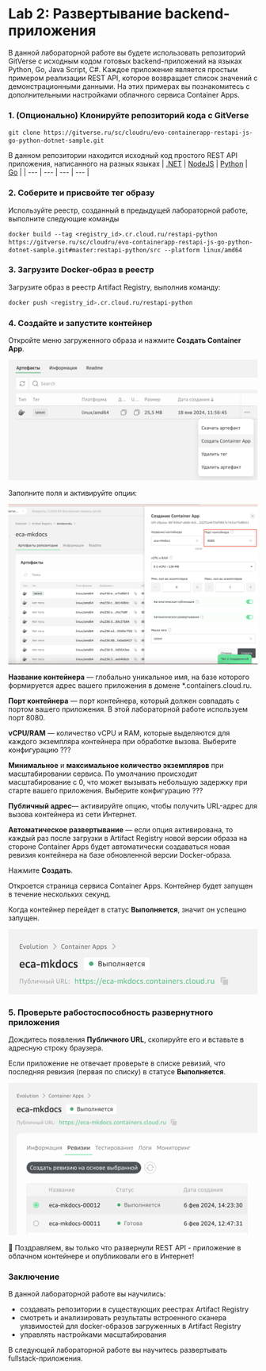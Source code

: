 # Lab 2: Развертывание backend-приложения

В данной лабораторной работе вы будете использовать репозиторий GitVerse с исходным кодом готовых backend-приложений на языках Python, Go, Java Script, C#. Каждое приложение является простым примером реализации REST API, которое возвращает список значений с демонстрационными данными. На этих примерах вы познакомитесь с дополнительными настройками облачного сервиса Container Apps.

### 1. (Опционально) Клонируйте репозиторий кода c GitVerse

```
git clone https://gitverse.ru/sc/cloudru/evo-containerapp-restapi-js-go-python-dotnet-sample.git 
``` 
В данном репозитории находится исходный код простого REST API приложения, написанного на разных языках
| [.NET](https://gitverse.ru/sc/cloudru/evo-containerapp-restapi-js-go-python-dotnet-sample/restapi-dotnet) | [NodeJS](/https://gitverse.ru/sc/cloudru/evo-containerapp-restapi-js-go-python-dotnet-sample/restapi-nodejs) | [Python](https://gitverse.ru/sc/cloudru/evo-containerapp-restapi-js-go-python-dotnet-sample/restapi-python) | [Go](https://gitverse.ru/sc/cloudru/evo-containerapp-restapi-js-go-python-dotnet-sample/restapi-go) | 
| ---  | --- | --- | --- |

### 2. Соберите и присвойте тег образу 
Используйте реестр, созданный в предыдущей лабораторной работе, выполните следующие команды

```shell
docker build --tag <registry_id>.cr.cloud.ru/restapi-python https://gitverse.ru/sc/cloudru/evo-containerapp-restapi-js-go-python-dotnet-sample.git#master:restapi-python/src --platform linux/amd64
```

### 3. Загрузите Docker-образ в реестр

Загрузите образ в реестр Artifact Registry, выполнив команду:

```bash
docker push <registry_id>.cr.cloud.ru/restapi-python
```

### 4. Создайте и запустите контейнер

Откройте меню загруженного образа и нажмите **Создать Container App**. 

![revision-running](images/lab1/run_from_ar.png)

Заполните поля и активируйте опции:

![run_from_ar_form](images/lab1/run_from_ar_form.png)

**Название контейнера** — глобально уникальное имя, на базе которого формируется адрес вашего приложения в домене *.containers.cloud.ru.

**Порт контейнера** — порт контейнера, который должен совпадать с портом вашего приложения. В этой лабораторной работе используем порт 8080.

**vCPU/RAM** — количество vCPU и RAM, которые выделяются для каждого экземпляра контейнера при обработке вызова. Выберите конфигурацию ???

**Минимальное** и **максимальное количество экземпляров** при масштабировании сервиса. По умолчанию происходит масштабирование с 0, что может вызывать небольшую задержку при старте вашего приложения. Выберите конфигурацию ???

**Публичный адрес**— активируйте опцию, чтобы получить URL-адрес для вызова контейнера из сети Интернет.

**Автоматическое развертывание** — если опция активирована, то каждый раз после загрузки в Artifact Registry новой версии образа на стороне Container Apps будет автоматически создаваться новая ревизия контейнера на базе обновленной версии Docker-образа. 

Нажмите **Создать**.

Откроется страница сервиса Container Apps. 
Контейнер будет запущен в течение нескольких секунд.

Когда контейнер перейдет в статус **Выполняется**, значит он успешно запущен.

![revision-running](images/lab1/ca_running.png)


### 5. Проверьте рабостоспособность развернутного приложения

Дождитесь появления **Публичного URL**, скопируйте его и вставьте в адресную строку браузера.

Если приложение не отвечает проверьте в списке ревизий, что последняя ревизия (первая по списку) в статусе **Выполняется**.

![revision-running](images/lab1/revision_running.png)
    
🙌 Поздравляем, вы только что развернули REST API - приложение в облачном контейнере и опубликовали его в Интернет!  





### Заключение
В данной лабораторной работе вы научились:

- создавать репозитории в существующих реестрах Artifact Registry
- смотреть и анализировать результаты встроенного сканера уязвимостей для docker-образов загруженных в Artifact Registry
- управлять настройками масштабирования

В следующей лабораторной работе вы научитесь развертывать fullstack-приложения.